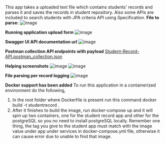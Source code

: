 This app takes a uploaded text file which contains students' records and parses it and saves the records in student repository. Also some APIs are included to search students with JPA criteria API using Specification. 
**File to parse:**
![image](https://github.com/user-attachments/assets/c94166ca-87eb-4eb6-85f3-8bdba625b128)

**Running application upload form**
![image](https://github.com/user-attachments/assets/cced9847-523e-4b0a-b52b-c1e2374fa1dc)


**Swagger UI API documentation url**
![image](https://github.com/user-attachments/assets/8a9fa988-8234-47b0-b4f9-2aa6043b144d)


**Postman collection API endpoints with payload**
[Student-Record-API.postman_collection.json](https://github.com/user-attachments/files/16317797/Student-Record-API.postman_collection.json)

**Helping screenshots**
![image](https://github.com/user-attachments/assets/34d2bd4a-a4e4-4926-8bee-4daa0238a6e9)
![image](https://github.com/user-attachments/assets/564756ec-3003-4b16-b520-b668c778b2d6)

**File parsing per record logging**
![image](https://github.com/user-attachments/assets/838cc549-e50f-4267-9778-72139d09af91)

**Docker support has been added**
To run this application in a containerized environment do the following,
1. In the root folder where Dockerfile is present run this command docker build -t studentrecord .
2. After it finishes to build the image, run docker-compose up
   and it will spin up two containers, one for the student record app and other for the postgreSQL so you
   no need to install postgreSQL locally. Remember one thing, the tag you give to the student app must match with the image value
   under app under services in docker-compose.yml file, otherwise it can cause error due to unable to find that image.

